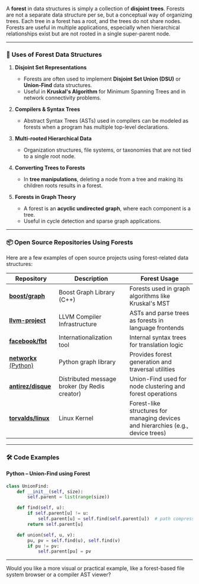 A **forest** in data structures is simply a collection of **disjoint trees**. Forests are not a separate data structure per se, but a conceptual way of organizing trees. Each tree in a forest has a root, and the trees do not share nodes. Forests are useful in multiple applications, especially when hierarchical relationships exist but are not rooted in a single super-parent node.

---

### 🔧 **Uses of Forest Data Structures**

1. **Disjoint Set Representations**

   * Forests are often used to implement **Disjoint Set Union (DSU)** or **Union-Find** data structures.
   * Useful in **Kruskal's Algorithm** for Minimum Spanning Trees and in network connectivity problems.

2. **Compilers & Syntax Trees**

   * Abstract Syntax Trees (ASTs) used in compilers can be modeled as forests when a program has multiple top-level declarations.

3. **Multi-rooted Hierarchical Data**

   * Organization structures, file systems, or taxonomies that are not tied to a single root node.

4. **Converting Trees to Forests**

   * In **tree manipulations**, deleting a node from a tree and making its children roots results in a forest.

5. **Forests in Graph Theory**

   * A forest is an **acyclic undirected graph**, where each component is a tree.
   * Useful in cycle detection and sparse graph applications.

---

### 📦 **Open Source Repositories Using Forests**

Here are a few examples of open source projects using forest-related data structures:

| Repository                                                    | Description                                   | Forest Usage                                                                     |
| ------------------------------------------------------------- | --------------------------------------------- | -------------------------------------------------------------------------------- |
| [**boost/graph**](https://github.com/boostorg/graph)          | Boost Graph Library (C++)                     | Forests used in graph algorithms like Kruskal's MST                              |
| [**llvm-project**](https://github.com/llvm/llvm-project)      | LLVM Compiler Infrastructure                  | ASTs and parse trees as forests in language frontends                            |
| [**facebook/fbt**](https://github.com/facebook/fbt)           | Internationalization tool                     | Internal syntax trees for translation logic                                      |
| [**networkx** (Python)](https://github.com/networkx/networkx) | Python graph library                          | Provides forest generation and traversal utilities                               |
| [**antirez/disque**](https://github.com/antirez/disque)       | Distributed message broker (by Redis creator) | Union-Find used for node clustering and forest operations                        |
| [**torvalds/linux**](https://github.com/torvalds/linux)       | Linux Kernel                                  | Forest-like structures for managing devices and hierarchies (e.g., device trees) |

---

### 🛠️ Code Examples

#### Python – Union-Find using Forest

```python
class UnionFind:
    def __init__(self, size):
        self.parent = list(range(size))

    def find(self, u):
        if self.parent[u] != u:
            self.parent[u] = self.find(self.parent[u])  # path compression
        return self.parent[u]

    def union(self, u, v):
        pu, pv = self.find(u), self.find(v)
        if pu != pv:
            self.parent[pu] = pv
```

---

Would you like a more visual or practical example, like a forest-based file system browser or a compiler AST viewer?
